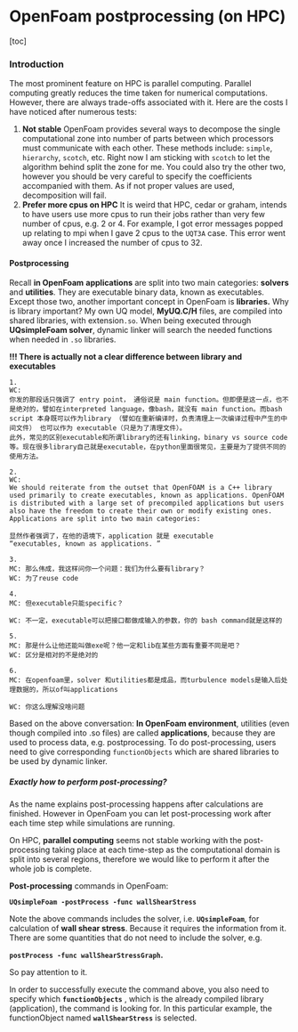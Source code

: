 # OpenFoam postprocessing (on HPC)

[toc]

### Introduction

The most prominent feature on HPC is parallel computing. Parallel computing greatly reduces the time taken for numerical computations. However, there are always trade-offs associated with it. Here are the costs I have noticed after numerous tests:

1. **Not stable** OpenFoam provides several ways to decompose the single computational zone into number of parts between which processors must communicate with each other. These methods include: `simple`, `hierarchy`, `scotch`, etc. Right now I am sticking with `scotch` to let the algorithm behind split the zone for me. You could also try the other two, however you should be very careful to specify the coefficients accompanied with them. As if not proper values are used, decomposition will fail. 
2. **Prefer more cpus on HPC** It is weird that HPC, cedar or graham, intends to have users use more cpus to run their jobs rather than very few number of cpus, e.g. 2 or 4. For example, I got error messages popped up relating to mpi when I gave 2 cpus to the `UQT3A` case. This error went away once I increased the number of cpus to 32. 



#### Postprocessing

Recall **in OpenFoam** **applications** are split into two main categories: **solvers** and **utilities**. They are executable binary data, known as executables. Except those two, another important concept in OpenFoam is **libraries.** Why is library important? My own UQ model, **MyUQ.C/H** files, are compiled into shared libraries, with extension`.so`. When being executed through **UQsimpleFoam solver**, dynamic linker will search the needed functions when needed in `.so` libraries. 

**!!! There is actually not a clear difference between library and executables**

```
1.
WC:
你发的那段话只强调了 entry point， 通俗说是 main function。但即便是这一点，也不是绝对的，譬如在interpreted language，像bash，就没有 main function。而bash script 本身既可以作为library （譬如在重新编译时，负责清理上一次编译过程中产生的中间文件） 也可以作为 executable（只是为了清理文件）。
此外，常见的区别executable和所谓library的还有linking，binary vs source code 等。现在很多library自己就是executable，在python里面很常见，主要是为了提供不同的使用方法。

2.
WC:
We should reiterate from the outset that OpenFOAM is a C++ library used primarily to create executables, known as applications. OpenFOAM is distributed with a large set of precompiled applications but users also have the freedom to create their own or modify existing ones. Applications are split into two main categories:

显然作者强调了，在他的语境下，application 就是 executable
“executables, known as applications. ”

3.
MC: 那么伟成，我这样问你一个问题：我们为什么要有library？
WC: 为了reuse code

4.
MC: 但executable只能specific？

WC: 不一定，executable可以把接口都做成输入的参数，你的 bash command就是这样的

5.
MC: 那是什么让他还能叫做exe呢？他一定和lib在某些方面有重要不同是吧？
WC: 区分是相对的不是绝对的

6.
MC: 在openfoam里，solver 和utilities都是成品，而turbulence models是输入后处理数据的，所以of叫applications

WC: 你这么理解没啥问题

```



Based on the above conversation: **In OpenFoam environment**, utilities (even though compiled into .so files) are called **applications**, because they are used to process data, e.g. postprocessing. To do post-processing, users need to give corresponding `functionObjects` which are shared libraries to be used by dynamic linker.



##### Exactly how to perform post-processing?

As the name explains post-processing happens after calculations are finished. However in OpenFoam you can let post-processing work after each time step while simulations are running. 

On HPC, **parallel computing** seems not stable working with the post-processing taking place at each time-step as the computational domain is split into several regions, therefore we would like to perform it after the whole job is complete.

**Post-processing** commands in OpenFoam:

**`UQsimpleFoam -postProcess -func wallShearStress`**

Note the above commands includes the solver, i.e. **`UQsimpleFoam`**, for calculation of **wall shear stress**. Because it requires the information from it. There are some quantities that do not need to include the solver, e.g.

 **`postProcess -func wallShearStressGraph`.** 

So pay attention to it. 

In order to successfully execute the command above, you also need to specify which **`functionObjects`** , which is the already compiled library (application), the command is looking for. In this particular example, the functionObject named **`wallShearStress`** is selected.

